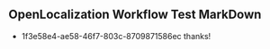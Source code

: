 ## OpenLocalization Workflow Test MarkDown
* 1f3e58e4-ae58-46f7-803c-8709871586ec thanks!

<!--HONumber=Jul16_HO2-->


